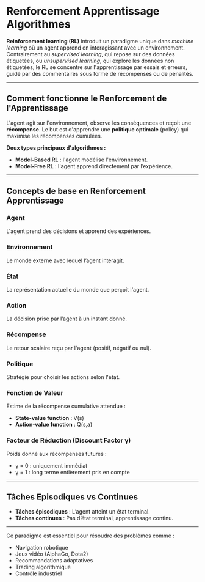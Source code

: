 # Renforcement Apprentissage Algorithmes

**Reinforcement learning (RL)** introduit un paradigme unique dans *machine learning* où un agent apprend en interagissant avec un environnement. Contrairement au *supervised learning*, qui repose sur des données étiquetées, ou *unsupervised learning*, qui explore les données non étiquetées, le RL se concentre sur l'apprentissage par essais et erreurs, guidé par des commentaires sous forme de récompenses ou de pénalités.

---

## Comment fonctionne le Renforcement de l'Apprentissage

L'agent agit sur l'environnement, observe les conséquences et reçoit une **récompense**. Le but est d'apprendre une **politique optimale** (policy) qui maximise les récompenses cumulées.

**Deux types principaux d'algorithmes :**
- **Model-Based RL** : l'agent modélise l'environnement.
- **Model-Free RL** : l'agent apprend directement par l’expérience.

---

## Concepts de base en Renforcement Apprentissage

### Agent
L'agent prend des décisions et apprend des expériences.

### Environnement
Le monde externe avec lequel l’agent interagit.

### État
La représentation actuelle du monde que perçoit l'agent.

### Action
La décision prise par l’agent à un instant donné.

### Récompense
Le retour scalaire reçu par l'agent (positif, négatif ou nul).

### Politique
Stratégie pour choisir les actions selon l'état.

### Fonction de Valeur
Estime de la récompense cumulative attendue :

- **State-value function** : V(s)
- **Action-value function** : Q(s,a)

### Facteur de Réduction (Discount Factor γ)
Poids donné aux récompenses futures :
- γ = 0 : uniquement immédiat
- γ = 1 : long terme entièrement pris en compte

---

## Tâches Episodiques vs Continues

- **Tâches épisodiques** : L’agent atteint un état terminal.
- **Tâches continues** : Pas d’état terminal, apprentissage continu.

---

Ce paradigme est essentiel pour résoudre des problèmes comme :
- Navigation robotique
- Jeux vidéo (AlphaGo, Dota2)
- Recommandations adaptatives
- Trading algorithmique
- Contrôle industriel
